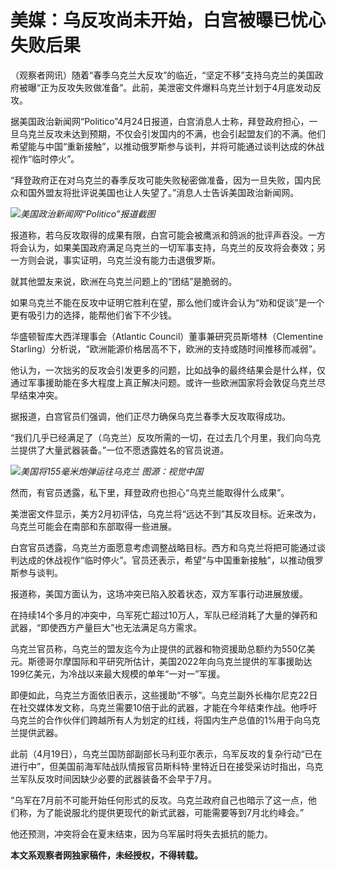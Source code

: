 # 美媒：乌反攻尚未开始，白宫被曝已忧心失败后果

（观察者网讯）随着“春季乌克兰大反攻”的临近，“坚定不移”支持乌克兰的美国政府被曝“正为反攻失败做准备”。此前，美泄密文件爆料乌克兰计划于4月底发动反攻。

据美国政治新闻网“Politico”4月24日报道，白宫消息人士称，拜登政府担心，一旦乌克兰反攻未达到预期，不仅会引发国内的不满，也会引起盟友们的不满。他们希望能与中国“重新接触”，以推动俄罗斯参与谈判，并将可能通过谈判达成的休战视作“临时停火”。

“拜登政府正在对乌克兰的春季反攻可能失败秘密做准备，因为一旦失败，国内民众和国外盟友将批评说美国也让人失望了。”消息人士告诉美国政治新闻网。

![](https://inews.gtimg.com/newsapp_bt/0/15784011328/1000)_美国政治新闻网“Politico”报道截图_

报道称，若乌反攻取得的成果有限，白宫可能会被鹰派和鸽派的批评声吞没。一方将会认为，如果美国政府满足乌克兰的一切军事支持，乌克兰的反攻将会奏效；另一方则会说，事实证明，乌克兰没有能力击退俄罗斯。

就其他盟友来说，欧洲在乌克兰问题上的“团结”是脆弱的。

如果乌克兰不能在反攻中证明它胜利在望，那么他们或许会认为“劝和促谈”是一个更有吸引力的选择，能帮他们省下不少钱。

华盛顿智库大西洋理事会（Atlantic Council）董事兼研究员斯塔林（Clementine
Starling）分析说，“欧洲能源价格居高不下，欧洲的支持或随时间推移而减弱”。

他认为，一次拙劣的反攻会引发更多的问题，比如战争的最终结果会是什么样，仅通过军事援助能在多大程度上真正解决问题。或许一些欧洲国家将会敦促乌克兰尽早结束冲突。

据报道，白宫官员们强调，他们正尽力确保乌克兰春季大反攻取得成功。

“我们几乎已经满足了（乌克兰）反攻所需的一切，在过去几个月里，我们向乌克兰提供了大量武器装备。”一位不愿透露姓名的官员说道。

![](https://inews.gtimg.com/newsapp_bt/0/15784011330/1000)_美国将155毫米炮弹运往乌克兰
图源：视觉中国_

然而，有官员透露，私下里，拜登政府也担心“乌克兰能取得什么成果”。

美泄密文件显示，美方2月初评估，乌克兰将“远达不到”其反攻目标。近来改为，乌克兰可能会在南部和东部取得一些进展。

白宫官员透露，乌克兰方面愿意考虑调整战略目标。西方和乌克兰将把可能通过谈判达成的休战视作“临时停火”。官员还表示，希望“与中国重新接触”，以推动俄罗斯参与谈判。

报道称，美国方面认为，这场冲突已陷入胶着状态，双方军事行动进展放缓。

在持续14个多月的冲突中，乌军死亡超过10万人，军队已经消耗了大量的弹药和武器，“即使西方产量巨大”也无法满足乌方需求。

乌克兰官员称，乌克兰的盟友迄今为止提供的武器和物资援助总额约为550亿美元。斯德哥尔摩国际和平研究所估计，美国2022年向乌克兰提供的军事援助达199亿美元，为冷战以来最大规模的单年“一对一”军援。

即便如此，乌克兰方面依旧表示，这些援助“不够”。乌克兰副外长梅尔尼克22日在社交媒体发文称，乌克兰需要10倍于此的武器，才能在今年结束作战。他呼吁乌克兰的合作伙伴们跨越所有人为划定的红线，将国内生产总值的1%用于向乌克兰提供武器。

此前（4月19日），乌克兰国防部副部长马利亚尔表示，乌军反攻的复杂行动“已在进行中”，但美国前海军陆战队情报官员斯科特·里特近日在接受采访时指出，乌克兰军队反攻时间因缺少必要的武器装备不会早于7月。

“乌军在7月前不可能开始任何形式的反攻。乌克兰政府自己也暗示了这一点，他们称，为了能说服北约提供更现代的新式武器，可能需要等到7月北约峰会。”

他还预测，冲突将会在夏末结束，因为乌军届时将失去抵抗的能力。

**本文系观察者网独家稿件，未经授权，不得转载。**

